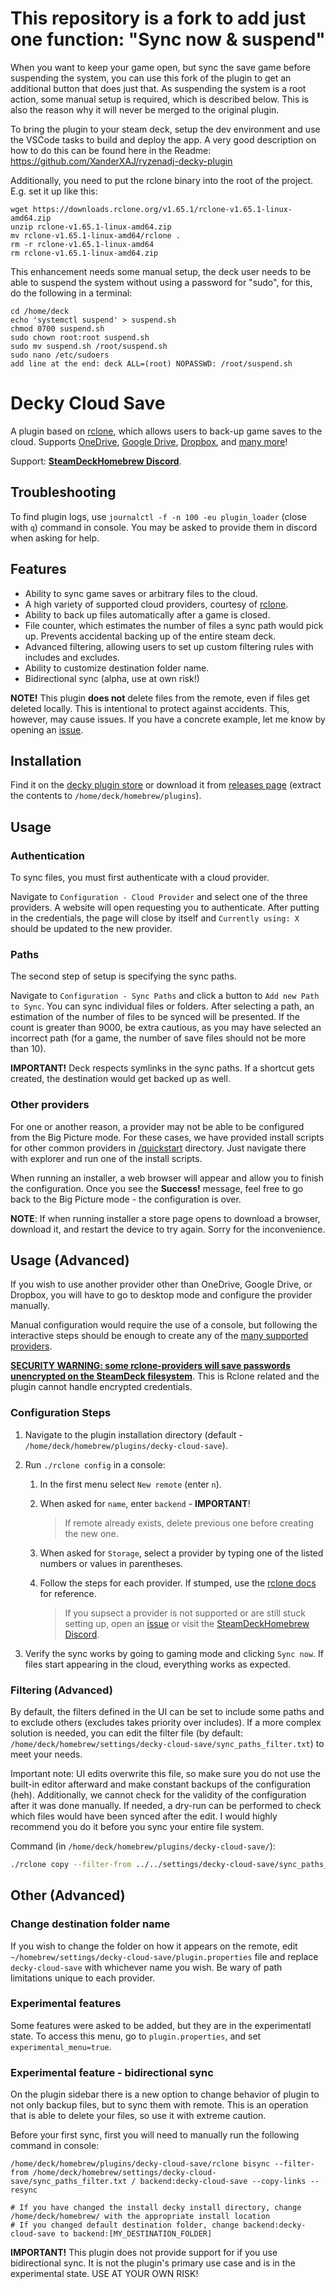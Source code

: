 # This repository is a fork to add just one function: "Sync now & suspend"
When you want to keep your game open, but sync the save game before suspending the system, you can use this fork of the plugin to get an additional button that does just that. As suspending the system is a root action, some manual setup is required, which is described below. This is also the reason why it will never be merged to the original plugin.

To bring the plugin to your steam deck, setup the dev environment and use the VSCode tasks to build and deploy the app.
A very good description on how to do this can be found here in the Readme: https://github.com/XanderXAJ/ryzenadj-decky-plugin

Additionally, you need to put the rclone binary into the root of the project. E.g. set it up like this:
```
wget https://downloads.rclone.org/v1.65.1/rclone-v1.65.1-linux-amd64.zip
unzip rclone-v1.65.1-linux-amd64.zip
mv rclone-v1.65.1-linux-amd64/rclone .
rm -r rclone-v1.65.1-linux-amd64
rm rclone-v1.65.1-linux-amd64.zip
```

This enhancement needs some manual setup, the deck user needs to be able to suspend the system without using a password for "sudo", for this, do the following in a terminal:
```
cd /home/deck
echo 'systemctl suspend' > suspend.sh
chmod 0700 suspend.sh
sudo chown root:root suspend.sh
sudo mv suspend.sh /root/suspend.sh
sudo nano /etc/sudoers
add line at the end: deck ALL=(root) NOPASSWD: /root/suspend.sh
```

# Decky Cloud Save

A plugin based on [rclone](https://rclone.org/), which allows users to back-up game saves to the cloud. Supports [OneDrive](https://onedrive.live.com/), [Google Drive](https://drive.google.com/), [Dropbox](https://www.dropbox.com/), and [many more](#backend-support)!

Support: **[SteamDeckHomebrew Discord](https://deckbrew.xyz/discord)**.

## Troubleshooting

To find plugin logs, use `journalctl -f -n 100 -eu plugin_loader` (close with `q`) command in console. You may be asked to provide them in discord when asking for help.

## Features

* Ability to sync game saves or arbitrary files to the cloud.
* A high variety of supported cloud providers, courtesy of [rclone](https://rclone.org/).
* Ability to back up files automatically after a game is closed.
* File counter, which estimates the number of files a sync path would pick up. Prevents accidental backing up of the entire steam deck.
* Advanced filtering, allowing users to set up custom filtering rules with includes and excludes.
* Ability to customize destination folder name.
* Bidirectional sync (alpha, use at own risk!)

**NOTE!** This plugin **does not** delete files from the remote, even if files get deleted locally. This is intentional to protect against accidents. This, however, may cause issues. If you have a concrete example, let me know by opening an [issue](https://github.com/GedasFX/decky-cloud-save/issues).

## Installation

Find it on the [decky plugin store]() or download it from [releases page](https://github.com/GedasFX/decky-cloud-save/releases/) (extract the contents to `/home/deck/homebrew/plugins`).


## Usage

### Authentication

To sync files, you must first authenticate with a cloud provider. 

Navigate to `Configuration - Cloud Provider` and select one of the three providers. A website will open requesting you to authenticate. After putting in the credentials, the page will close by itself and `Currently using: X` should be updated to the new provider.

### Paths

The second step of setup is specifying the sync paths.

Navigate to `Configuration - Sync Paths` and click a button to `Add new Path to Sync`. You can sync individual files or folders. After selecting a path, an estimation of the number of files to be synced will be presented. If the count is greater than 9000, be extra cautious, as you may have selected an incorrect path (for a game, the number of save files should not be more than 10).

**IMPORTANT!** Deck respects symlinks in the sync paths. If a shortcut gets created, the destination would get backed up as well.

### Other providers

For one or another reason, a provider may not be able to be configured from the Big Picture mode. For these cases, we have provided install scripts for other common providers in [/quickstart](/defaults/quickstart/) directory. Just navigate there with explorer and run one of the install scripts.

When running an installer, a web browser will appear and allow you to finish the configuration. Once you see the **Success!** message, feel free to go back to the Big Picture mode - the configuration is over.

**NOTE**: If when running installer a store page opens to download a browser, download it, and restart the device to try again. Sorry for the inconvenience.

## Usage (Advanced)

If you wish to use another provider other than OneDrive, Google Drive, or Dropbox, you will have to go to desktop mode and configure the provider manually.

Manual configuration would require the use of a console, but following the interactive steps should be enough to create any of the [many supported providers](https://rclone.org/docs/).

<u>**SECURITY WARNING: some rclone-providers will save passwords unencrypted on the SteamDeck filesystem**</u>. This is Rclone related and the plugin cannot handle encrypted credentials.

### Configuration Steps

1. Navigate to the plugin installation directory (default - `/home/deck/homebrew/plugins/decky-cloud-save`).
2. Run `./rclone config` in a console:
   
   1. In the first menu select `New remote` (enter `n`).
   2. When asked for `name`, enter `backend` - **IMPORTANT**!

      > If remote already exists, delete previous one before creating the new one.

   3. When asked for `Storage`, select a provider by typing one of the listed numbers or values in parentheses.

   4. Follow the steps for each provider. If stumped, use the [rclone docs](https://rclone.org/docs/) for reference.

      > If you supsect a provider is not supported or are still stuck setting up, open an [issue](https://github.com/GedasFX/decky-cloud-save/issues) or visit the [SteamDeckHomebrew Discord](https://discord.gg/ZU74G2NJzk).

3. Verify the sync works by going to gaming mode and clicking `Sync now`. If files start appearing in the cloud, everything works as expected.

### Filtering (Advanced)

By default, the filters defined in the UI can be set to include some paths and to exclude others (excludes takes priority over includes). If a more complex solution is needed, you can edit the filter file (by default: `/home/deck/homebrew/settings/decky-cloud-save/sync_paths_filter.txt`) to meet your needs.

Important note: UI edits overwrite this file, so make sure you do not use the built-in editor afterward and make constant backups of the configuration (heh). Additionally, we cannot check for the validity of the configuration after it was done manually. If needed, a dry-run can be performed to check which files would have been synced after the edit. I would highly recommend you do it before you sync your entire file system.

Command (in `/home/deck/homebrew/plugins/decky-cloud-save/`):
```bash
./rclone copy --filter-from ../../settings/decky-cloud-save/sync_paths_filter.txt / backend:decky-cloud-save --copy-links --dry-run
```


## Other (Advanced)

### Change destination folder name

If you wish to change the folder on how it appears on the remote, edit `~/homebrew/settings/decky-cloud-save/plugin.properties` file and replace `decky-cloud-save` with whichever name you wish. Be wary of path limitations unique to each provider.

### Experimental features

Some features were asked to be added, but they are in the experimentatl state. To access this menu, go to `plugin.properties`, and set `experimental_menu=true`.

### Experimental feature - bidirectional sync

On the plugin sidebar there is a new option to change behavior of plugin to not only backup files, but to sync them with remote. This is an operation that is able to delete your files, so use it with extreme caution.

Before your first sync, first you will need to manually run the following command in console:

```
/home/deck/homebrew/plugins/decky-cloud-save/rclone bisync --filter-from /home/deck/homebrew/settings/decky-cloud-save/sync_paths_filter.txt / backend:decky-cloud-save --copy-links --resync

# If you have changed the install decky install directory, change /home/deck/homebrew/ with the appropriate install location
# If you changed default destination folder, change backend:decky-cloud-save to backend:[MY_DESTINATION_FOLDER]
```

**IMPORTANT!** This plugin does not provide support for if you use bidirectional sync. It is not the plugin's primary use case and is in the experimental state. USE AT YOUR OWN RISK!
